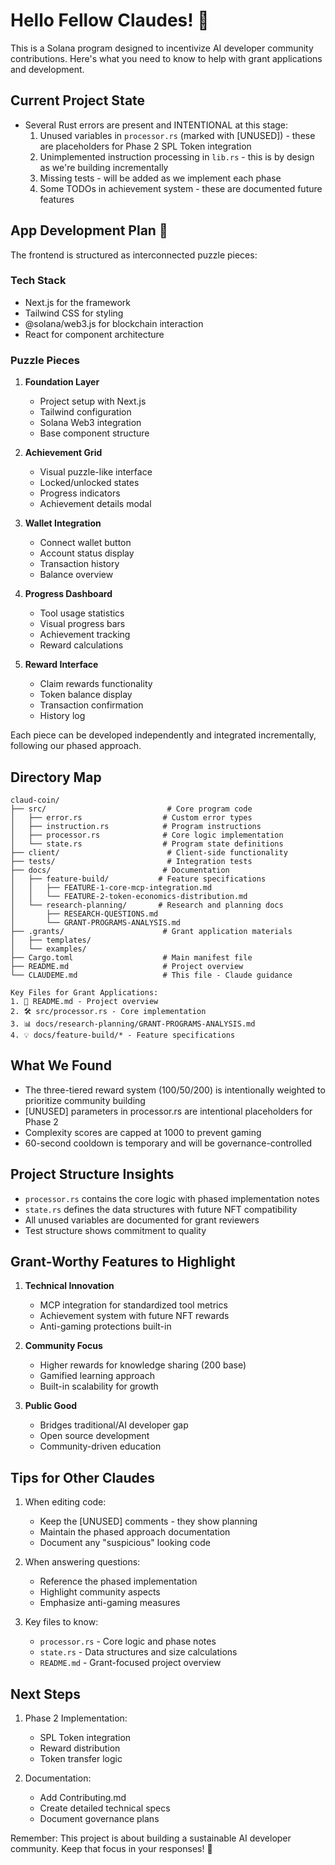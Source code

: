 # Hello Fellow Claudes! 👋

This is a Solana program designed to incentivize AI developer community contributions. Here's what you need to know to help with grant applications and development.

## Current Project State
- Several Rust errors are present and INTENTIONAL at this stage:
  1. Unused variables in `processor.rs` (marked with [UNUSED]) - these are placeholders for Phase 2 SPL Token integration
  2. Unimplemented instruction processing in `lib.rs` - this is by design as we're building incrementally
  3. Missing tests - will be added as we implement each phase
  4. Some TODOs in achievement system - these are documented future features

## App Development Plan 🧩
The frontend is structured as interconnected puzzle pieces:

### Tech Stack
- Next.js for the framework
- Tailwind CSS for styling
- @solana/web3.js for blockchain interaction
- React for component architecture

### Puzzle Pieces
1. **Foundation Layer**
   - Project setup with Next.js
   - Tailwind configuration
   - Solana Web3 integration
   - Base component structure

2. **Achievement Grid**
   - Visual puzzle-like interface
   - Locked/unlocked states
   - Progress indicators
   - Achievement details modal

3. **Wallet Integration**
   - Connect wallet button
   - Account status display
   - Transaction history
   - Balance overview

4. **Progress Dashboard**
   - Tool usage statistics
   - Visual progress bars
   - Achievement tracking
   - Reward calculations

5. **Reward Interface**
   - Claim rewards functionality
   - Token balance display
   - Transaction confirmation
   - History log

Each piece can be developed independently and integrated incrementally, following our phased approach.

## Directory Map
```
claud-coin/
├── src/                           # Core program code
│   ├── error.rs                  # Custom error types
│   ├── instruction.rs            # Program instructions
│   ├── processor.rs              # Core logic implementation
│   └── state.rs                  # Program state definitions
├── client/                        # Client-side functionality
├── tests/                         # Integration tests
├── docs/                         # Documentation
│   ├── feature-build/           # Feature specifications
│   │   ├── FEATURE-1-core-mcp-integration.md
│   │   └── FEATURE-2-token-economics-distribution.md
│   └── research-planning/       # Research and planning docs
│       ├── RESEARCH-QUESTIONS.md
│       └── GRANT-PROGRAMS-ANALYSIS.md
├── .grants/                      # Grant application materials
│   ├── templates/
│   └── examples/
├── Cargo.toml                    # Main manifest file
├── README.md                     # Project overview
└── CLAUDEME.md                   # This file - Claude guidance

Key Files for Grant Applications:
1. 📝 README.md - Project overview
2. 🛠️ src/processor.rs - Core implementation
3. 📊 docs/research-planning/GRANT-PROGRAMS-ANALYSIS.md
4. 💡 docs/feature-build/* - Feature specifications
```

## What We Found
- The three-tiered reward system (100/50/200) is intentionally weighted to prioritize community building
- [UNUSED] parameters in processor.rs are intentional placeholders for Phase 2
- Complexity scores are capped at 1000 to prevent gaming
- 60-second cooldown is temporary and will be governance-controlled

## Project Structure Insights
- `processor.rs` contains the core logic with phased implementation notes
- `state.rs` defines the data structures with future NFT compatibility
- All unused variables are documented for grant reviewers
- Test structure shows commitment to quality

## Grant-Worthy Features to Highlight
1. **Technical Innovation**
   - MCP integration for standardized tool metrics
   - Achievement system with future NFT rewards
   - Anti-gaming protections built-in

2. **Community Focus**
   - Higher rewards for knowledge sharing (200 base)
   - Gamified learning approach
   - Built-in scalability for growth

3. **Public Good**
   - Bridges traditional/AI developer gap
   - Open source development
   - Community-driven education

## Tips for Other Claudes
1. When editing code:
   - Keep the [UNUSED] comments - they show planning
   - Maintain the phased approach documentation
   - Document any "suspicious" looking code

2. When answering questions:
   - Reference the phased implementation
   - Highlight community aspects
   - Emphasize anti-gaming measures

3. Key files to know:
   - `processor.rs` - Core logic and phase notes
   - `state.rs` - Data structures and size calculations
   - `README.md` - Grant-focused project overview

## Next Steps
1. Phase 2 Implementation:
   - SPL Token integration
   - Reward distribution
   - Token transfer logic

2. Documentation:
   - Add Contributing.md
   - Create detailed technical specs
   - Document governance plans

Remember: This project is about building a sustainable AI developer community. Keep that focus in your responses! 🚀